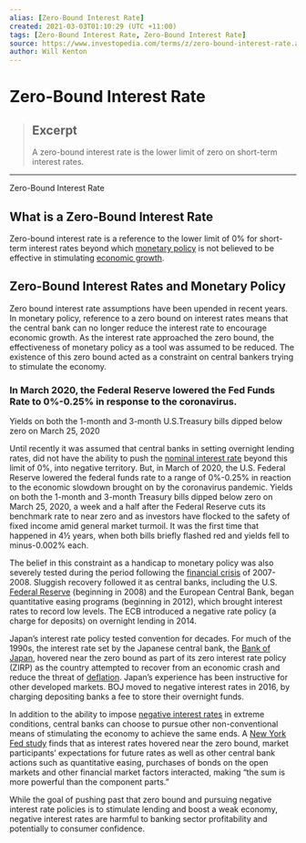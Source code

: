 ```yaml
---
alias: [Zero-Bound Interest Rate]
created: 2021-03-03T01:10:29 (UTC +11:00)
tags: [Zero-Bound Interest Rate, Zero-Bound Interest Rate]
source: https://www.investopedia.com/terms/z/zero-bound-interest-rate.asp
author: Will Kenton
---
```


# Zero-Bound Interest Rate

> ## Excerpt
> A zero-bound interest rate is the lower limit of zero on short-term interest rates.

---

Zero-Bound Interest Rate
## What is a Zero-Bound Interest Rate

Zero-bound interest rate is a reference to the lower limit of 0% for short-term interest rates beyond which [monetary policy](https://www.investopedia.com/terms/m/monetarypolicy.asp) is not believed to be effective in stimulating [economic growth](https://www.investopedia.com/terms/e/economicgrowth.asp).

## Zero-Bound Interest Rates and Monetary Policy

Zero bound interest rate assumptions have been upended in recent years. In monetary policy, reference to a zero bound on interest rates means that the central bank can no longer reduce the interest rate to encourage economic growth. As the interest rate approached the zero bound, the effectiveness of monetary policy as a tool was assumed to be reduced. The existence of this zero bound acted as a constraint on central bankers trying to stimulate the economy.

### In March 2020, the Federal Reserve lowered the Fed Funds Rate to 0%-0.25% in response to the coronavirus.

Yields on both the 1-month and 3-month U.S.Treasury bills dipped below zero on March 25, 2020

Until recently it was assumed that central banks in setting overnight lending rates, did not have the ability to push the [nominal interest rate](https://www.investopedia.com/terms/n/nominalinterestrate.asp) beyond this limit of 0%, into negative territory. But, in March of 2020, the U.S. Federal Reserve lowered the federal funds rate to a range of 0%-0.25% in reaction to the economic slowdown brought on by the coronavirus pandemic. Yields on both the 1-month and 3-month Treasury bills dipped below zero on March 25, 2020, a week and a half after the Federal Reserve cuts its benchmark rate to near zero and as investors have flocked to the safety of fixed income amid general market turmoil. It was the first time that happened in 4½ years, when both bills briefly flashed red and yields fell to minus-0.002% each.

The belief in this constraint as a handicap to monetary policy was also severely tested during the period following the [financial crisis](https://www.investopedia.com/terms/f/financial-crisis.asp) of 2007-2008. Sluggish recovery followed it as central banks, including the U.S. [Federal Reserve](https://www.investopedia.com/terms/f/federalreservebank.asp) (beginning in 2008) and the European Central Bank, began quantitative easing programs (beginning in 2012), which brought interest rates to record low levels. The ECB introduced a negative rate policy (a charge for deposits) on overnight lending in 2014.

Japan’s interest rate policy tested convention for decades. For much of the 1990s, the interest rate set by the Japanese central bank, the [Bank of Japan](https://www.investopedia.com/terms/b/bankofjapan.asp), hovered near the zero bound as part of its zero interest rate policy (ZIRP) as the country attempted to recover from an economic crash and reduce the threat of [deflation](https://www.investopedia.com/terms/d/deflation.asp). Japan’s experience has been instructive for other developed markets. BOJ moved to negative interest rates in 2016, by charging depositing banks a fee to store their overnight funds.

In addition to the ability to impose [negative interest rates](https://www.investopedia.com/terms/n/negative-interest-rate.asp) in extreme conditions, central banks can choose to pursue other non-conventional means of stimulating the economy to achieve the same ends. A [New York Fed study](https://www.newyorkfed.org/newsevents/speeches/2013/dud130521) finds that as interest rates hovered near the zero bound, market participants’ expectations for future rates as well as other central bank actions such as quantitative easing, purchases of bonds on the open markets and other financial market factors interacted, making “the sum is more powerful than the component parts.”

While the goal of pushing past that zero bound and pursuing negative interest rate policies is to stimulate lending and boost a weak economy, negative interest rates are harmful to banking sector profitability and potentially to consumer confidence.
